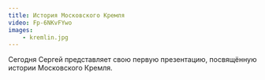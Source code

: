 ```yaml
---
title: История Московского Кремля
video: Fp-6NKvFYwo
images:
    - kremlin.jpg
---
```


Сегодня Сергей представляет свою первую презентацию, посвящённую истории Московского Кремля.
